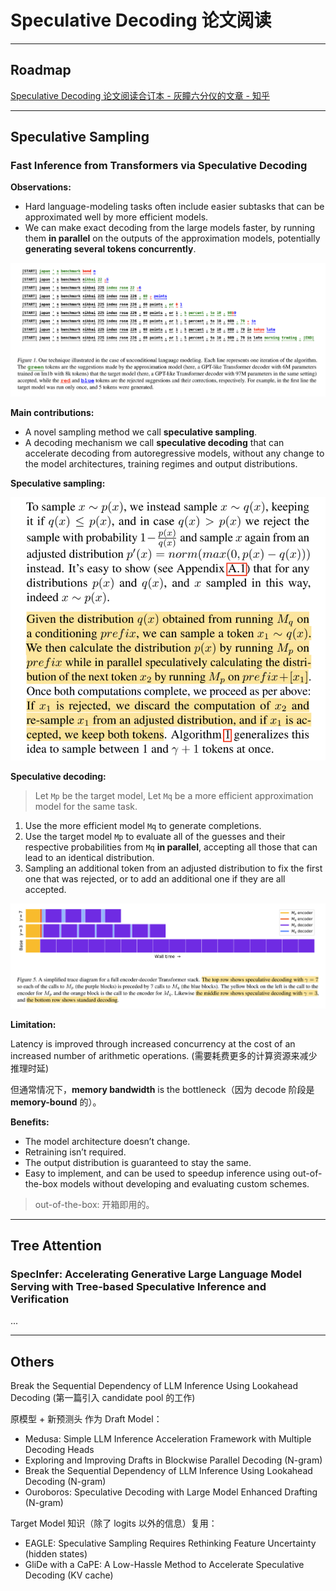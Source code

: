 # Speculative Decoding 论文阅读

---

## Roadmap

[Speculative Decoding 论文阅读合订本 - 灰瞳六分仪的文章 - 知乎](https://zhuanlan.zhihu.com/p/684217993)

---

## Speculative Sampling

### Fast Inference from Transformers via Speculative Decoding

**Observations:**

- Hard language-modeling tasks often include easier subtasks that can be approximated well by more efficient models.
- We can make exact decoding from the large models faster, by running them **in parallel** on the outputs of the approximation models, potentially **generating several tokens concurrently**.

![](./images/Speculative_Sampling_1.png)

**Main contributions:**

- A novel sampling method we call **speculative sampling**.
- A decoding mechanism we call **speculative decoding** that can accelerate decoding from autoregressive models, without any change to the model architectures, training regimes and output distributions.

**Speculative sampling:**

![](./images/Speculative_Sampling_2.png)

**Speculative decoding:**

> Let `Mp` be the target model, Let `Mq` be a more efficient approximation model for the same task.

1. Use the more efficient model `Mq` to generate completions.
2. Use the target model `Mp` to evaluate all of the guesses and their respective probabilities from `Mq` **in parallel**, accepting all those that can lead to an identical distribution.
3. Sampling an additional token from an adjusted distribution to fix the first one that was rejected, or to add an additional one if they are all accepted.

![](./images/Speculative_Sampling_3.png)

**Limitation:**

Latency is improved through increased concurrency at the cost of an increased number of arithmetic operations. (需要耗费更多的计算资源来减少推理时延)

但通常情况下，**memory bandwidth** is the bottleneck（因为 decode 阶段是 **memory-bound** 的）。

**Benefits:**

- The model architecture doesn’t change.
- Retraining isn’t required.
- The output distribution is guaranteed to stay the same.
- Easy to implement, and can be used to speedup inference using out-of-the-box models without developing and evaluating custom schemes.

> out-of-the-box: 开箱即用的。

---

## Tree Attention

### SpecInfer: Accelerating Generative Large Language Model Serving with Tree-based Speculative Inference and Verification

...

---

## Others

Break the Sequential Dependency of LLM Inference Using Lookahead Decoding (第一篇引入 candidate pool 的工作)

原模型 + 新预测头 作为 Draft Model：

- Medusa: Simple LLM Inference Acceleration Framework with Multiple Decoding Heads
- Exploring and Improving Drafts in Blockwise Parallel Decoding (N-gram)
- Break the Sequential Dependency of LLM Inference Using Lookahead Decoding (N-gram)
- Ouroboros: Speculative Decoding with Large Model Enhanced Drafting (N-gram)

Target Model 知识（除了 logits 以外的信息）复用：

- EAGLE: Speculative Sampling Requires Rethinking Feature Uncertainty (hidden states)
- GliDe with a CaPE: A Low-Hassle Method to Accelerate Speculative Decoding (KV cache)
